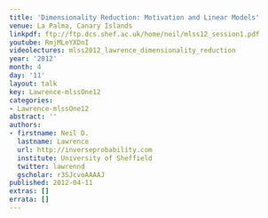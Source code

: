 ```yaml
---
title: 'Dimensionality Reduction: Motivation and Linear Models'
venue: La Palma, Canary Islands
linkpdf: ftp://ftp.dcs.shef.ac.uk/home/neil/mlss12_session1.pdf
youtube: RmjMLeYXDnI
videolectures: mlss2012_lawrence_dimensionality_reduction
year: '2012'
month: 4
day: '11'
layout: talk
key: Lawrence-mlssOne12
categories:
- Lawrence-mlssOne12
abstract: ''
authors:
- firstname: Neil D.
  lastname: Lawrence
  url: http://inverseprobability.com
  institute: University of Sheffield
  twitter: lawrennd
  gscholar: r3SJcvoAAAAJ
published: 2012-04-11
extras: []
errata: []
---
```

